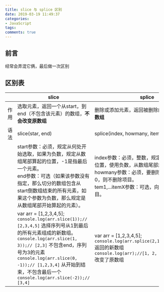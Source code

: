 ```yaml
---
title: slice 与 splice 区别
date: 2019-03-19 11:49:37
categories:
- JavaScript
tags:
comments: true
---
```


## 前言

经常会弄混它俩，最后做一次区别

<!-- more -->

## 区别表

|      | slice                                                        | splice                                                       |
| ---- | ------------------------------------------------------------ | ------------------------------------------------------------ |
| 作用 | 选取元素，返回一个从start，到end（不包含该元素）的数组，**不会改变原数组** | 删除或添加元素，返回被删除的数组，**会改变原数组**           |
| 语法 | slice(star, end)                                             | splice(index, howmany, item1,...itemX)                       |
|      | start参数：必须，规定从何处开始选取，如果为负数，规定从数组尾部算起的位置，-1是指最后一个元素。 <br />end参数：可选（如果该参数没有指定，那么切分的数组包含从start倒数组结束的所有元素，如果这个参数为负数，那么规定是从数组尾部开始算起的元素）。 | index参数：必须，整数，规定添加或者删除的位置，使用负数，从数组尾部规定位置。 <br />howmany参数：必须，要删除的数量，如果为0，则不删除项目。 <br />tem1,...itemX参数：可选，向数组添加的新项目。 |
|      | var arr = [1,2,3,4,5]; <br />`console.log(arr.slice(1));// [2,3,4,5]` 选择序列号从1到最后的所有元素组成的新数组。 <br />`console.log(arr.slice(1, 3));// [2,3]` 不包含end，序列号为3的元素<br />`console.log(arr.slice(0, -1));// [1,2,3,4]` 从开始到结束，不包含最后一个<br />`console.log(arr.slice(-2));// [3,4]` | var arr = [1,2,3,4,5]; <br />`console.log(arr.splice(2,1,"hello"));//[3]`  返回的新数组 <br />`console.log(arr);//[1, 2, "hello", 4, 5]`  改变了原数组 |

